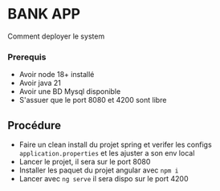 # BANK APP

Comment deployer le system 

### Prerequis
- Avoir node 18+ installé
- Avoir java 21
- Avoir une BD Mysql disponible
- S'assuer que le port 8080 et 4200 sont libre

## Procédure
- Faire un clean install du projet spring et verifer les configs `application.properties` et les ajuster a son env local
- Lancer le projet, il sera sur le port 8080
- Installer les paquet du projet angular avec `npm i`
- Lancer avec `ng serve` il sera dispo sur le port 4200
